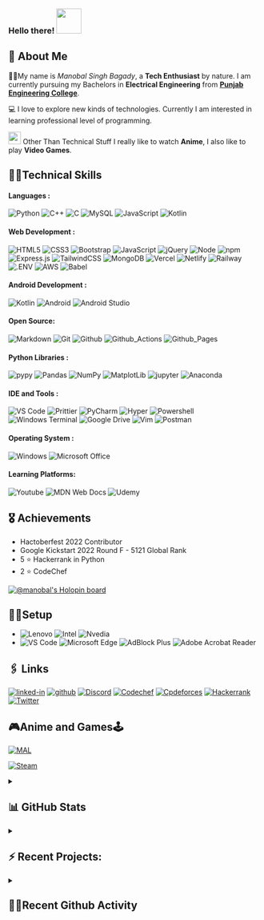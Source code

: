 ### Hello there! <img src="https://media.giphy.com/media/26Fxy3Iz1ari8oytO/giphy.gif" width="50px" height="50px">

## 🙂 About Me

👨‍🎓My name is *Manobal Singh Bagady*, a **Tech Enthusiast** by nature. I am currently pursuing my Bachelors in **Electrical Engineering** from [**Punjab Engineering College**](https://pec.ac.in/).

💻 I love to explore new kinds of technologies. Currently I am interested in learning professional level of programming.

<img src="https://media.giphy.com/media/3ohc0YpD0LR5wRyz1S/giphy.gif" width="25px" height="25px"> Other Than Technical Stuff I really like to watch **Anime**, I also like to play **Video Games**.

## 🤹‍♂️Technical Skills

#### Languages :

![Python](https://img.shields.io/badge/Python-3776AB?style=for-the-badge&logo=python&logoColor=white)
![C++](https://img.shields.io/badge/C%2B%2B-00599C?style=for-the-badge&logo=c%2B%2B&logoColor=white)
 ![C](https://img.shields.io/badge/C-00599C?style=for-the-badge&logo=c&logoColor=white)
 ![MySQL](https://img.shields.io/badge/MySQL-00000F?style=for-the-badge&logo=mysql&logoColor=white)
 ![JavaScript](https://img.shields.io/badge/JavaScript-323330?style=for-the-badge&logo=javascript&logoColor=F7DF1E)
 ![Kotlin](https://img.shields.io/badge/Kotlin-7F52FF.svg?style=for-the-badge&logo=Kotlin&logoColor=white)
 

#### Web Development :
 ![HTML5](https://img.shields.io/badge/HTML5-E34F26?style=for-the-badge&logo=html5&logoColor=white)
 ![CSS3](https://img.shields.io/badge/CSS3-1572B6?style=for-the-badge&logo=css3&logoColor=white)
 ![Bootstrap](https://img.shields.io/badge/Bootstrap-563D7C?style=for-the-badge&logo=bootstrap&logoColor=white)
 ![JavaScript](https://img.shields.io/badge/JavaScript-323330?style=for-the-badge&logo=javascript&logoColor=F7DF1E)
 ![jQuery](https://img.shields.io/badge/jquery-%230769AD.svg?style=for-the-badge&logo=jquery&logoColor=white)
 ![Node](https://img.shields.io/badge/Node.js-339933?style=for-the-badge&logo=nodedotjs&logoColor=white)
 ![npm](https://img.shields.io/badge/npm-CB3837?style=for-the-badge&logo=npm&logoColor=white)
 ![Express.js](https://img.shields.io/badge/express.js-%23404d59.svg?style=for-the-badge&logo=express&logoColor=%2361DAFB)
 ![TailwindCSS](https://img.shields.io/badge/tailwindcss-%2338B2AC.svg?style=for-the-badge&logo=tailwind-css&logoColor=white)
 ![MongoDB](https://img.shields.io/badge/MongoDB-%234ea94b.svg?style=for-the-badge&logo=mongodb&logoColor=white)
 ![Vercel](https://img.shields.io/badge/vercel-%23000000.svg?style=for-the-badge&logo=vercel&logoColor=white)
 ![Netlify](https://img.shields.io/badge/netlify-%23000000.svg?style=for-the-badge&logo=netlify&logoColor=#00C7B7)
 ![Railway](https://img.shields.io/badge/Railway-0B0D0E.svg?style=for-the-badge&logo=Railway&logoColor=white)
 ![.ENV](https://img.shields.io/badge/.ENV-ECD53F.svg?style=for-the-badge&logo=dotenv&logoColor=black)
 ![AWS](https://img.shields.io/badge/Amazon%20AWS-232F3E.svg?style=for-the-badge&logo=Amazon-AWS&logoColor=white)
 ![Babel](https://img.shields.io/badge/Babel-F9DC3E.svg?style=for-the-badge&logo=Babel&logoColor=black)
 
 
 #### Android Development :
 ![Kotlin](https://img.shields.io/badge/Kotlin-7F52FF.svg?style=for-the-badge&logo=Kotlin&logoColor=white)
 ![Android](https://img.shields.io/badge/Android-3DDC84.svg?style=for-the-badge&logo=Android&logoColor=white)
 ![Android Studio](https://img.shields.io/badge/Android%20Studio-3DDC84.svg?style=for-the-badge&logo=Android-Studio&logoColor=white)
 

 #### Open Source:
 ![Markdown](https://img.shields.io/badge/Markdown-000000?style=for-the-badge&logo=markdown&logoColor=white)
 ![Git](https://img.shields.io/badge/GIT-E44C30?style=for-the-badge&logo=git&logoColor=white)
 ![Github](https://img.shields.io/badge/GitHub-100000?style=for-the-badge&logo=github&logoColor=white)
 ![Github_Actions](https://img.shields.io/badge/GitHub_Actions-2088FF?style=for-the-badge&logo=github-actions&logoColor=white)
 ![Github_Pages](https://img.shields.io/badge/GitHub%20Pages-222222?style=for-the-badge&logo=GitHub%20Pages&logoColor=white)

 #### Python Libraries :
 ![pypy](https://img.shields.io/badge/pypi-3775A9?style=for-the-badge&logo=pypi&logoColor=white)
 ![Pandas](https://img.shields.io/badge/Pandas-2C2D72?style=for-the-badge&logo=pandas&logoColor=white)
 ![NumPy](https://img.shields.io/badge/Numpy-777BB4?style=for-the-badge&logo=numpy&logoColor=white)
 ![MatplotLib](https://img.shields.io/badge/MatplotLib-14354C?style=for-the-badge&logo=python&logoColor=white)
 ![jupyter](https://img.shields.io/badge/Jupyter-F37626.svg?&style=for-the-badge&logo=Jupyter&logoColor=white)
 ![Anaconda](https://img.shields.io/badge/Anaconda-%2344A833.svg?style=for-the-badge&logo=anaconda&logoColor=white)

 #### IDE and Tools :
 ![VS Code](https://img.shields.io/badge/Visual_Studio_Code-0078D4?style=for-the-badge&logo=visual%20studio%20code&logoColor=white)
 ![Prittier](https://img.shields.io/badge/prettier-1A2C34?style=for-the-badge&logo=prettier&logoColor=F7BA3E)
 ![PyCharm](https://img.shields.io/badge/PyCharm-000000.svg?&style=for-the-badge&logo=PyCharm&logoColor=white)
 ![Hyper](https://img.shields.io/badge/Hyper-000000?style=for-the-badge&logo=hyper&logoColor=white)
 ![Powershell](https://img.shields.io/badge/powershell-5391FE?style=for-the-badge&logo=powershell&logoColor=white)
 ![Windows Terminal](https://img.shields.io/badge/windows%20terminal-4D4D4D?style=for-the-badge&logo=windows%20terminal&logoColor=white)
 ![Google Drive](https://img.shields.io/badge/Google%20Drive-4285F4?style=for-the-badge&logo=googledrive&logoColor=white)
 ![Vim](https://img.shields.io/badge/VIM-%2311AB00.svg?style=for-the-badge&logo=vim&logoColor=white)
 ![Postman](https://img.shields.io/badge/Postman-FF6C37?style=for-the-badge&logo=postman&logoColor=white)
 
#### Operating System :
 ![Windows](https://img.shields.io/badge/Windows-0078D6?style=for-the-badge&logo=windows&logoColor=white)
 ![Microsoft Office](https://img.shields.io/badge/Microsoft_Office-D83B01?style=for-the-badge&logo=microsoft-office&logoColor=white)

#### Learning Platforms:
![Youtube](https://img.shields.io/badge/YouTube-FF0000?style=for-the-badge&logo=youtube&logoColor=white)
 ![MDN Web Docs](https://img.shields.io/badge/MDN_Web_Docs-black?style=for-the-badge&logo=mdnwebdocs&logoColor=white)
 ![Udemy](https://img.shields.io/badge/Udemy-EC5252?style=for-the-badge&logo=Udemy&logoColor=white)
 

## 🎖️ Achievements

- Hactoberfest 2022 Contributor
- Google Kickstart 2022 Round F - 5121 Global Rank
- 5 ⭐ Hackerrank in Python
- 2 ⭐ CodeChef

[![@manobal's Holopin board](https://holopin.io/api/user/board?user=manobal)](https://holopin.io/@manobal)

## 👨‍💻Setup

- ![Lenovo](https://img.shields.io/badge/lenovo%20Legion%20laptop-E2231A?style=for-the-badge&logo=lenovo&logoColor=white)
![Intel](https://img.shields.io/badge/Intel%20Core_i5_9th-0071C5?style=for-the-badge&logo=intel&logoColor=white)
![Nvedia](https://img.shields.io/badge/NVIDIA-GTX1650-76B900?style=for-the-badge&logo=nvidia&logoColor=white)
- ![VS Code](https://img.shields.io/badge/Visual_Studio_Code-0078D4?style=for-the-badge&logo=visual%20studio%20code&logoColor=white)
![Microsoft Edge](https://img.shields.io/badge/Microsoft_Edge-0078D7?style=for-the-badge&logo=Microsoft-edge&logoColor=white)
![AdBlock Plus](https://img.shields.io/badge/Adblock%20Plus-C70D2C.svg?style=for-the-badge&logo=Adblock-Plus&logoColor=white)
![Adobe Acrobat Reader](https://img.shields.io/badge/Adobe%20Acrobat%20Reader-EC1C24.svg?style=for-the-badge&logo=Adobe-Acrobat-Reader&logoColor=white)


## 🖇️ Links

[![linked-in](https://img.shields.io/badge/Linked_In-0077B5?style=for-the-badge&logo=LinkedIn&logoColor=white)](https://www.linkedin.com/in/manobal-singh-bagady-467aa7228/)
[![github](https://img.shields.io/badge/GitHub-000000?style=for-the-badge&logo=GitHub&logoColor=white)](https://github.com/Manobal-Singh-Bagady)
[![Discord](https://img.shields.io/badge/Discord-7289DA?style=for-the-badge&logo=discord&logoColor=white)](https://discord.com/users/689392951670865960)
[![Codechef](https://img.shields.io/badge/Codechef-%23B92B27.svg?&style=for-the-badge&logo=Codechef&logoColor=white)](https://www.codechef.com/users/manobal_bagady)
[![Cpdeforces](https://img.shields.io/badge/Codeforces-445f9d?style=for-the-badge&logo=Codeforces&logoColor=white)](https://codeforces.com/profile/manobalsinghbagady)
[![Hackerrank](https://img.shields.io/badge/-Hackerrank-2EC866?style=for-the-badge&logo=HackerRank&logoColor=white)](https://www.hackerrank.com/Manobal_S_Bagady)
[![Twitter](https://img.shields.io/badge/Twitter-1DA1F2?style=for-the-badge&logo=twitter&logoColor=white)](https://twitter.com/ManobalS_Bagady)

## 🎮Anime and Games🕹️

[![MAL](https://img.shields.io/badge/Myanimelist-2E51A2?style=for-the-badge&logo=myanimelist&logoColor=white)](https://myanimelist.net/profile/Manobal)

[![Steam](https://img.shields.io/badge/Steam-000000?style=for-the-badge&logo=steam&logoColor=white)](https://steamcommunity.com/profiles/76561199082816824/)

<details>
  <summary><h2>📊 GitHub Stats</h2></summary>

  <!-- <img align="left" alt="codeSTACKr's GitHub Stats" src="https://github-readme-stats.vercel.app/api?username=Manobal-Singh-Bagady&show_icons=true&hide_border=false&title_color=ff652f&icon_color=FFE400&bg_color=09131B&text_color=ffffff&border_color=0c1a25" /> 


1. 🎉 Merged PR [#1](https://github.com/Manobal-Singh-Bagady/Manobal-Singh-Bagady/pull/1) in [Manobal-Singh-Bagady/Manobal-Singh-Bagady](https://github.com/Manobal-Singh-Bagady/Manobal-Singh-Bagady)
2. 💪 Opened PR [#1](https://github.com/Manobal-Singh-Bagady/Manobal-Singh-Bagady/pull/1) in [Manobal-Singh-Bagady/Manobal-Singh-Bagady](https://github.com/Manobal-Singh-Bagady/Manobal-Singh-Bagady)
3. ❌ Closed PR [#21](https://github.com/DSA-n-DEV/Daily-Questions/pull/21) in [DSA-n-DEV/Daily-Questions](https://github.com/DSA-n-DEV/Daily-Questions)
4. 🎉 Merged PR [#19](https://github.com/DSA-n-DEV/Daily-Questions/pull/19) in [DSA-n-DEV/Daily-Questions](https://github.com/DSA-n-DEV/Daily-Questions)
5. 🎉 Merged PR [#18](https://github.com/DSA-n-DEV/Daily-Questions/pull/18) in [DSA-n-DEV/Daily-Questions](https://github.com/DSA-n-DEV/Daily-Questions)

-->
  
<div align="center">
  <img src="https://github-profile-trophy.vercel.app/?username=Manobal-Singh-Bagady&row=1&column=6&margin-h=8&theme=darkhub&count_private=true&margin-w=15&no-frame=true" alt="profile trophies" />
  <br />
  <img src="https://github-readme-stats-brqkpfqtj-msb.vercel.app/api?username=Manobal-Singh-Bagady&show_icons=true&include_all_commits=true&count_private=true&include_orgs=true&locale=en&hide_border=true&theme=tokyonight" alt="MSB's GitHub Stats">
  <br />
  <img src="https://github-readme-stats-brqkpfqtj-msb.vercel.app/api/top-langs?username=Manobal-Singh-Bagady&theme=tokyonight&count_private=true&include_orgs=true&show_icons=true&locale=en">
  <br />
  <img src="https://visitor-badge.laobi.icu/badge?page_id=Manobal-Singh-Bagady.Manobal-Singh-Bagady" alt="visitors" >
</div>

</details>

<details>
<summary><h2>⚡ Recent Projects:</h2></summary>

- [Personal Blog App](https://github.com/MSB-s-Projects/PersonalBlog-app)
- [Newsletter SignUp Website](https://github.com/MSB-s-Projects/Newsletter-SignUP)
- [The Weather App](https://github.com/MSB-s-Projects/The-Weather-App)
- [The Simon Game](https://github.com/MSB-s-Projects/The-Simon-Game)
- [Drum Kit](https://github.com/MSB-s-Projects/Drum-Kit)
- [The Dice Game](https://github.com/MSB-s-Projects/The-Dice-Game)
- [tindog project](https://msb-s-projects.github.io/tindog-project/)
- [HTML tags](https://msb-s-projects.github.io/HTML-tags/)
- [Speed of Loops in Python](https://github.com/MSB-s-Projects/Speed-of-Loops-in-Python)

</details>

<details>
  <summary><h2>🏃‍♂️Recent Github Activity</h2></summary>
  
<!--RECENT_ACTIVITY:start-->
1. ⬆️ Pushed 2 commit(s) to [MSB-s-Projects/Secrets](https://github.com/MSB-s-Projects/Secrets)<br>
2. ⬆️ Pushed 1 commit(s) to [MSB-s-Projects/Secrets](https://github.com/MSB-s-Projects/Secrets)<br>
3. ⬆️ Pushed 1 commit(s) to [MSB-s-Projects/Secrets](https://github.com/MSB-s-Projects/Secrets)<br>
4. ⬆️ Pushed 1 commit(s) to [MSB-s-Projects/Secrets](https://github.com/MSB-s-Projects/Secrets)<br>
5. ⬆️ Pushed 1 commit(s) to [MSB-s-Projects/Secrets](https://github.com/MSB-s-Projects/Secrets)<br>
<!--RECENT_ACTIVITY:end-->
 
<!--RECENT_ACTIVITY:last_update-->
Last Updated: Tuesday, January 24th, 2023, 5:16:44 PM
<!--RECENT_ACTIVITY:last_update_end-->

</details>
